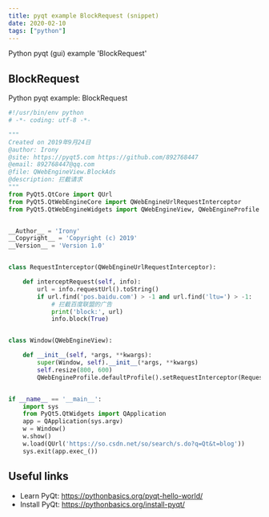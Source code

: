 ```yaml
---
title: pyqt example BlockRequest (snippet)
date: 2020-02-10
tags: ["python"]
---
```

Python pyqt (gui) example 'BlockRequest'


## BlockRequest

Python pyqt example: BlockRequest

```python
#!/usr/bin/env python
# -*- coding: utf-8 -*-

"""
Created on 2019年9月24日
@author: Irony
@site: https://pyqt5.com https://github.com/892768447
@email: 892768447@qq.com
@file: QWebEngineView.BlockAds
@description: 拦截请求
"""
from PyQt5.QtCore import QUrl
from PyQt5.QtWebEngineCore import QWebEngineUrlRequestInterceptor
from PyQt5.QtWebEngineWidgets import QWebEngineView, QWebEngineProfile


__Author__ = 'Irony'
__Copyright__ = 'Copyright (c) 2019'
__Version__ = 'Version 1.0'


class RequestInterceptor(QWebEngineUrlRequestInterceptor):

    def interceptRequest(self, info):
        url = info.requestUrl().toString()
        if url.find('pos.baidu.com') > -1 and url.find('ltu=') > -1:
            # 拦截百度联盟的广告
            print('block:', url)
            info.block(True)


class Window(QWebEngineView):

    def __init__(self, *args, **kwargs):
        super(Window, self).__init__(*args, **kwargs)
        self.resize(800, 600)
        QWebEngineProfile.defaultProfile().setRequestInterceptor(RequestInterceptor(self))


if __name__ == '__main__':
    import sys
    from PyQt5.QtWidgets import QApplication
    app = QApplication(sys.argv)
    w = Window()
    w.show()
    w.load(QUrl('https://so.csdn.net/so/search/s.do?q=Qt&t=blog'))
    sys.exit(app.exec_())


```

## Useful links

- Learn PyQt: https://pythonbasics.org/pyqt-hello-world/
- Install PyQt: https://pythonbasics.org/install-pyqt/
